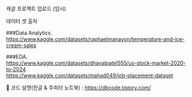 캐글 프로젝트 업로드 (임시)

데이터 셋 출처  

###Data Analytics. <br>
https://www.kaggle.com/datasets/raphaelmanayon/temperature-and-ice-cream-sales

###EDA. <br>
https://www.kaggle.com/datasets/dhavalpatel555/us-stock-market-2020-to-2024 <br>
https://www.kaggle.com/datasets/mahad049/job-placement-dataset

🔭 코드 설명(한글 & 주피터 노트북) : https://dbcode.tistory.com/
